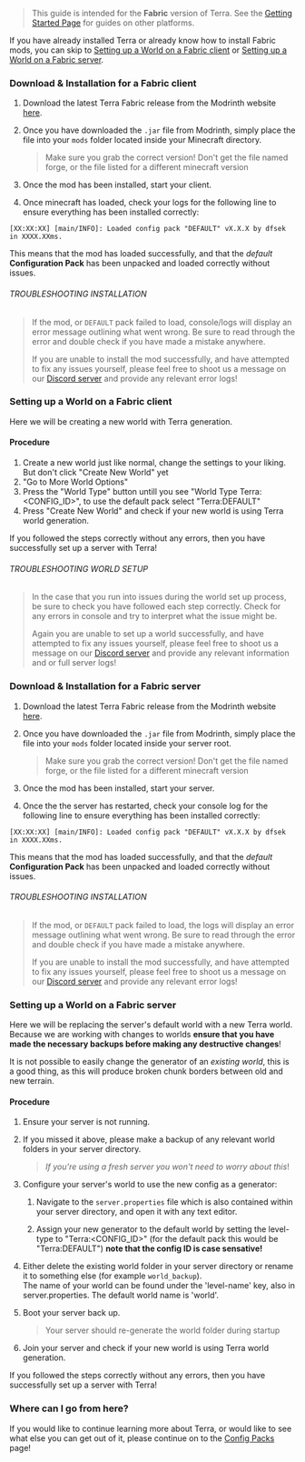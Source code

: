 > This guide is intended for the **Fabric** version of Terra. See the [Getting Started Page](./Quick-Start-Guide) for
> guides on other platforms.

If you have already installed Terra or already know how to install Fabric mods, you can skip to
[Setting up a World on a Fabric client](#setting-up-a-world-on-a-fabric-client) or 
[Setting up a World on a Fabric server](#setting-up-a-world-on-a-fabric-server).

### Download & Installation for a Fabric client

1. Download the latest Terra Fabric release from the Modrinth website
[here](https://modrinth.com/mod/terra).

2. Once you have downloaded the `.jar` file from Modrinth, simply place the file into your `mods` folder located inside your Minecraft directory.

    > Make sure you grab the correct version! Don't get the file named forge, or the file listed for a different minecraft version

3. Once the mod has been installed, start your client.

4. Once minecraft has loaded, check your logs for the following line to ensure everything has been
installed correctly:

```none
[XX:XX:XX] [main/INFO]: Loaded config pack "DEFAULT" vX.X.X by dfsek in XXXX.XXms.
```

This means that the mod has loaded successfully, and that the *default* **Configuration Pack** has been unpacked and
loaded correctly without issues.

###### TROUBLESHOOTING INSTALLATION

>If the mod, or `DEFAULT` pack failed to load, console/logs will display an error message outlining what went wrong. Be
>sure to read through the error and double check if you have made a mistake anywhere.
>
>If you are unable to install the mod successfully, and have attempted to fix any issues yourself, please feel free to
>shoot us a message on our [Discord server](https://discord.gg/PXUEbbF) and provide any relevant error logs!

### Setting up a World on a Fabric client

Here we will be creating a new world with Terra generation.

#### Procedure

1. Create a new world just like normal, change the settings to your liking. But don't click "Create New World" yet
2. "Go to More World Options"
3. Press the "World Type" button untill you see "World Type Terra:<CONFIG_ID>", to use the default pack select "Terra:DEFAULT"
4. Press "Create New World" and check if your new world is using Terra world generation.

If you followed the steps correctly without any errors, then you have successfully set up a server with Terra!

###### TROUBLESHOOTING WORLD SETUP

>In the case that you run into issues during the world set up process, be sure to check you have followed each step
>correctly. Check for any errors in console and try to interpret what the issue might be.
>
>Again you are unable to set up a world successfully, and have attempted to fix any issues yourself, please feel free to
>shoot us a message on our [Discord server](https://discord.gg/PXUEbbF) and provide any relevant information and or
>full server logs!



### Download & Installation for a Fabric server

1. Download the latest Terra Fabric release from the Modrinth website
[here](https://modrinth.com/mod/terra).

2. Once you have downloaded the `.jar` file from Modrinth, simply place the file into your `mods` folder located inside your
server root.

    > Make sure you grab the correct version! Don't get the file named forge, or the file listed for a different minecraft version

3. Once the mod has been installed, start your server.

4. Once the the server has restarted, check your console log for the following line to ensure everything has been
installed correctly:

```none
[XX:XX:XX] [main/INFO]: Loaded config pack "DEFAULT" vX.X.X by dfsek in XXXX.XXms.
```

This means that the mod has loaded successfully, and that the *default* **Configuration Pack** has been unpacked and
loaded correctly without issues.

###### TROUBLESHOOTING INSTALLATION

>If the mod, or `DEFAULT` pack failed to load, the logs will display an error message outlining what went wrong. Be
>sure to read through the error and double check if you have made a mistake anywhere.
>
>If you are unable to install the mod successfully, and have attempted to fix any issues yourself, please feel free to
>shoot us a message on our [Discord server](https://discord.gg/PXUEbbF) and provide any relevant error logs!


### Setting up a World on a Fabric server

Here we will be replacing the server's default world with a new Terra world.
Because we are working with changes to worlds **ensure that you have made the necessary backups before making any destructive
changes**!

It is not possible to easily change the generator of an *existing world*, this is a good thing, 
as this will produce broken chunk borders between old and new terrain.

#### Procedure

1. Ensure your server is not running.

2. If you missed it above, please make a backup of any relevant world folders in your server directory.

    >*If you're using a fresh server you won't need to worry about this*!

3. Configure your server's world to use the new config as a generator:
    1. Navigate to the `server.properties` file which is also contained within your server directory, and open it with any text
    editor.

    1. Assign your new generator to the default world by setting the level-type to "Terra:<CONFIG_ID>"
      (for the default pack this would be "Terra:DEFAULT") **note that the config ID is case sensative!**

4. Either delete the existing world folder in your server directory or rename it to something else (for example `world_backup`).  
The name of your world can be found under the 'level-name' key, also in server.properties. The default world name is 'world'.

5. Boot your server back up.

    > Your server should re-generate the world folder during startup

6. Join your server and check if your new world is using Terra world generation.

If you followed the steps correctly without any errors, then you have successfully set up a server with Terra!

### Where can I go from here?

If you would like to continue learning more about Terra, or would like to see what else you can get out of it, please
continue on to the [Config Packs](./Config-Packs) page!
